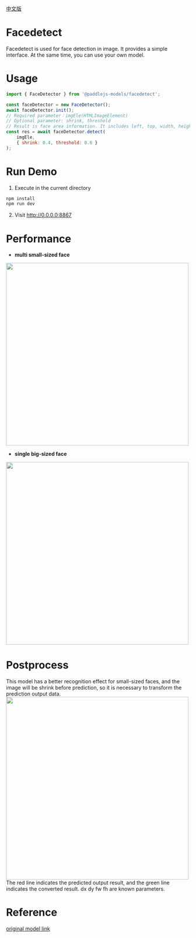 [中文版](./README_cn.md)

# Facedetect

Facedetect is used for face detection in image. It provides a simple interface. At the same time, you can use your own model.

# Usage

```js
import { FaceDetector } from '@paddlejs-models/facedetect';

const faceDetector = new FaceDetector();
await faceDetector.init();
// Required parameter：imgEle(HTMLImageElement)
// Optional parameter: shrink, threshold
// Result is face area information. It includes left, top, width, height, confidence
const res = await faceDetector.detect(
    imgEle,
    { shrink: 0.4, threshold: 0.6 }
);
```

# Run Demo
1. Execute in the current directory
``` bash
npm install
npm run dev
```
2. Visit http://0.0.0.0:8867 

# Performance
+ **multi small-sized face**  
<img width="500"  src="https://mms-voice-fe.cdn.bcebos.com/pdmodel/face/detection/pic/small.png"/>

+ **single big-sized face**  
<img width="500"  src="https://mms-voice-fe.cdn.bcebos.com/pdmodel/face/detection/pic/big.png"/>

# Postprocess
This model has a better recognition effect for small-sized faces, and the image will be shrink before prediction, so it is necessary to transform the prediction output data.  
<img width="500"  src="https://mms-voice-fe.cdn.bcebos.com/pdmodel/face/detection/pic/example.png"/>  
The red line indicates the predicted output result, and the green line indicates the converted result. dx dy fw fh are known parameters.

# Reference
[original model link](https://github.com/PaddlePaddle/PaddleHub/tree/release/v2.2/modules/image/face_detection/pyramidbox_lite_mobile)